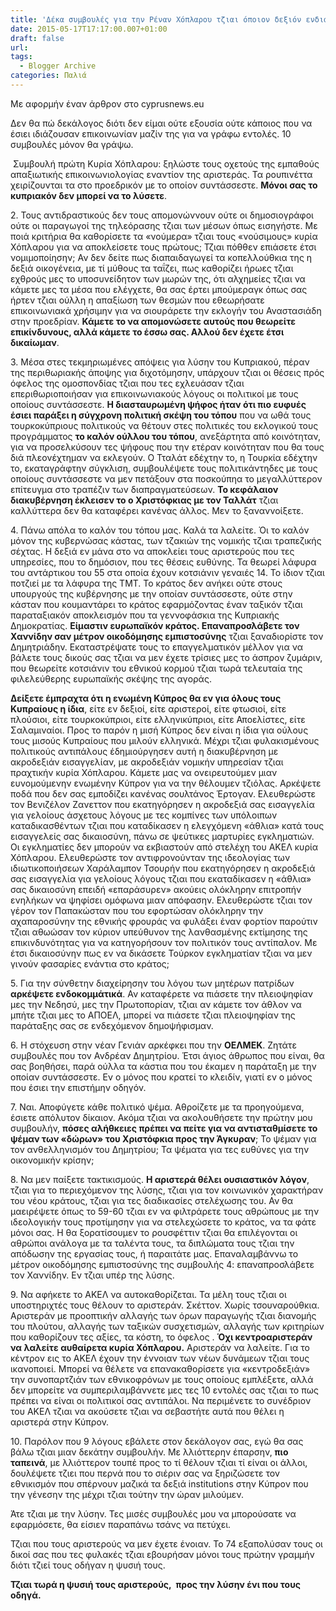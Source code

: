 ```yaml
---
title: 'Δέκα συμβουλές για την Ρέναν Χόπλαρου τζιαι όποιον δεξιόν ενδιαφέρει να λυθεί το κυπριακόν.'
date: 2015-05-17T17:17:00.007+01:00
draft: false
url: 
tags:
  - Blogger Archive
categories: Παλιά
---
```


Με αφορμήν έναν άρθρον στο cyprusnews.eu  
  
Δεν θα πώ δεκάλογος διότι δεν είμαι ούτε εξουσία ούτε κάποιος που να έσιει ιδιάζουσαν επικοινωνίαν μαζίν της για να γράφω εντολές. 10 συμβουλές μόνον θα γράψω.  
  
 Συμβουλή πρώτη Κυρία Χόπλαρου: ξηλώστε τους οχετούς της εμπαθούς απαξιωτικής επικοινωνιολογίας εναντίον της αριστεράς. Τα ρουπινέττα χειρίζουνται τα στο προεδρικόν με το οποίον συντάσσεστε. **Μόνοι σας το κυπριακόν δεν μπορεί να το λύσετε**.  
  
2\. Τους αντιδραστικούς δεν τους απομονώννουν ούτε οι δημοσιογράφοι ούτε οι παραγωγοί της τηλεόρασης τζιαι των μέσων όπως εισηγήστε. Με ποιά κριτήρια θα καθορίσετε τα «νούμερα» τζιαι τους «νούσιμους» κυρία Χόπλαρου για να αποκλείσετε τους πρώτους; Τζιαι πόθθεν επιάσετε έτσι νομιμοποίησην; Αν δεν δείτε πως διαπαιδαγωγεί τα κοπελλούθκια της η δεξιά οικογένεια, με τί μύθους τα ταΐζει, πως καθορίζει ήρωες τζιαι εχθρούς μες το υποσυνείδητον των μωρών της, ότι αλχημείες τζιαι να κάμετε μες τα μέσα που ελέγχετε, θα σας έρτει μπούμεραγκ όπως σας ήρτεν τζιαι ούλλη η απαξίωση των θεσμών που εθεωρήσατε επικοινωνιακά χρήσιμην για να σιουράρετε την εκλογήν του Αναστασιάδη στην προεδρίαν. **Κάμετε το να απομονώσετε αυτούς που θεωρείτε επικίνδυνους, αλλά κάμετε το έσσω σας. Αλλού δεν έχετε έτσι δικαίωμαν**.  
  
3\. Μέσα στες τεκμηριωμένες απόψεις για λύσην του Κυπριακού, πέραν της περιθωριακής άποψης για διχοτόμησην, υπάρχουν τζιαι οι θέσεις πρός όφελος της ομοσπονδίας τζιαι που τες εχλευάσαν τζιαι επεριθωριοποιήσαν για επικοινωνιακούς λόγους οι πολιτικοί με τους οποίους συντάσσεστε. **Η διασταυρωμένη ψήφος ήταν ότι πιο ευφυές έσιει παράξει η σύγχρονη πολιτική σκέψη του τόπου** που να ωθά τους τουρκοκύπριους πολιτικούς να θέτουν στες πολιτικές του εκλογικού τους προγράμματος **το καλόν ούλλου του τόπου**, ανεξάρτητα από κοινότηταν, για να προσελκύσουν τες ψήφους που την ετέραν κοινότηταν που θα τους διά πλεονέχτημαν να εκλεγούν. Ο Τταλάτ εδέχτην το, η Τουρκία εδέχτην το, εκαταγράφτην σύγκλιση, συμβουλέψετε τους πολιτικάντηδες με τους οποίους συντάσσεστε να μεν πετάξουν στα ποσκούπηα το μεγαλλύττερον επίτευγμα στο τραπέζιν των διαπραγματεύσεων. **Το κεφάλαιον διακυβέρνηση έκλεισεν το ο Χριστόφκιας με τον Ταλλάτ** τζιαι καλλύττερα δεν θα καταφέρει κανένας άλλος. Μεν το ξαναννοίξετε.  
  
4\. Πάνω απόλα το καλόν του τόπου μας. Καλά τα λαλείτε. Όι το καλόν μόνον της κυβερνώσας κάστας, των τζακιών της νομικής τζιαι τραπεζικής σέχτας. Η δεξιά εν μάνα στο να αποκλείει τους αριστερούς που τες υπηρεσίες, που το δημόσιον, που τες θέσεις ευθύνης. Τα θεωρεί λάφυρα του αντάρτικου του 55 στα οποία έχουν κοτσιάνιν γεναιές 14. Το ίδιον τζιαι ποτζιεί με τα λάφυρα της ΤΜΤ. Το κράτος δεν ανήκει ούτε στους υπουργούς της κυβέρνησης με την οποίαν συντάσσεστε, ούτε στην κάσταν που κουμαντάρει το κράτος εφαρμόζοντας έναν ταξικόν τζιαι παραταξιακόν αποκλεισμόν που τα γεννοφάσκια της Κυπριακής Δημοκρατίας. **Είμαστιν ευρωπαϊκόν κράτος. Επαναπροσλάβετε τον Χαννίδην σαν μέτρον οικοδόμησης εμπιστοσύνης** τζιαι ξαναδιορίστε τον Δημητριάδην. Εκαταστρέψατε τους το επαγγελματικόν μέλλον για να βάλετε τους δικούς σας τζιαι να μεν έχετε τρίσιες μες το άσπρον ζυμάριν, που θεωρείτε κοτσιάνιν του εθνικού κορμού τζιαι τωρά τελευταία της φιλελεύθερης ευρωπαϊκής σκέψης της αγοράς.  
  
**Δείξετε έμπραχτα ότι η ενωμένη Κύπρος θα εν για όλους τους Κυπραίους η ίδια**, είτε εν δεξιοί, είτε αριστεροί, είτε φτωσιοί, είτε πλούσιοι, είτε τουρκοκύπριοι, είτε ελληνικύπριοι, είτε Αποελίστες, είτε Σαλαμιναίοι. Προς το παρόν η μισή Κύπρος δεν είναι η ίδια για ούλους τους μισούς Κυπραίους που μιλούν ελληνικά. Μέχρι τζιαι φυλακισμένους πολιτικούς αντιπάλους έδημιούργησεν αυτή η διακυβέρνηση με ακροδεξιάν εισαγγελίαν, με ακροδεξιάν νομικήν υπηρεσίαν τζιαι πραχτικήν κυρία Χόπλαρου. Κάμετε μας να ονειρευτούμεν μιαν ευνομούμενην ενωμένην Κύπρον για να την θέλουμεν τζιόλας. Αρκέψετε ποδά που δεν σας εμποδίζει κανένας σουλτάνος Έρτογαν. Ελευθερώστε τον Βενιζέλον Ζανεττον που εκατηγόρησεν η ακροδεξιά σας εισαγγελία για γελοίους άσχετους λόγους με τες κομπίνες των υπόλοιπων καταδικασθέντων τζιαι που καταδίκασεν η ελεγχόμενη «άθλια» κατά τους εισαγγελείς σας δικαιοσύνη, πάνω σε ψεύτικες μαρτυρίες εγκληματιών. Οι εγκληματίες δεν μπορούν να εκβιαστούν από στελέχη του ΑΚΕΛ κυρία Χόπλαρου. Ελευθερώστε τον αντιφρονούνταν της ιδεολογίας των ιδιωτικοποιήσεων Χαράλαμπον Τσουρήν που εκατηγόρησεν η ακροδεξιά σας εισαγγελία για γελοίους λόγους τζιαι που εκαταδίκασεν η «άθλια» σας δικαιοσύνη επειδή «επαράσυρεν» ακούεις ολόκληρην επιτροπήν ενηλήκων να ψηφίσει ομόφωνα μιαν απόφασην. Ελευθερώστε τζιαι τον γέρον τον Παπακώσταν που του εφορτώσαν ολόκληρην την αχαπαροσύνην της εθνικής φρουράς να φυλάξει έναν φορτίον παρούτιν τζιαι αθωώσαν τον κύριον υπεύθυνον της λανθασμένης εκτίμησης της επικινδυνότητας για να κατηγορήσουν τον πολιτικόν τους αντίπαλον. Με έτσι δικαιοσύνην πως εν να δικάσετε Τούρκον εγκληματίαν τζιαι να μεν γινούν φασαρίες ενάντια στο κράτος;  
  
5\. Για την σύνθετην διαχείρησην του λόγου των μητέρων πατρίδων **αρκέψετε ενδοκομμάτικά**. Αν καταφέρετε να πιάσετε την πλειοψηφίαν μες την Νεδησύ, μες την Πρωτοπορίαν, τζιαι αν κάμετε τον άθλον να μπήτε τζιαι μες το ΑΠΟΕΛ, μπορεί να πιάσετε τζιαι πλειοψηφίαν της παράταξης σας σε ενδεχόμενον δημοψήφισμαν.  
  
6\. Η στόχευση στην νέαν Γενιάν αρκέφκει που την **ΟΕΛΜΕΚ**. Ζητάτε συμβουλές που τον Ανδρέαν Δημητρίου. Έτσι άγιος άθρωπος που είναι, θα σας βοηθήσει, παρά ούλλα τα κάστια που του έκαμεν η παράταξη με την οποίαν συντάσσεστε. Εν ο μόνος που κρατεί το κλειδίν, γιατί εν ο μόνος που έσιει την επιστήμην οδηγόν.  
  
7\. Ναι. Αποφύγετε κάθε πολιτικό ψέμα. Αθροίζετε με τα προηγούμενα, έσιετε απόλυτον δίκαιον. Ακόμα τζιαι να ακολουθήσετε την πρώτην μου συμβουλήν, **πόσες αλήθκειες πρέπει να πείτε για να αντισταθμίσετε το ψέμαν των «δώρων» του Χριστόφκια προς την Άγκυραν**; Το ψέμαν για τον ανθελληνισμόν του Δημητρίου; Τα ψέματα για τες ευθύνες για την οικονομικήν κρίσην;  
  
8\. Να μεν παίξετε τακτικισμούς. **Η αριστερά θέλει ουσιαστικόν λόγον**, τζιαι για το περιεχόμενον της λύσης, τζιαι για τον κοινωνικόν χαρακτήραν του νέου κράτους, τζιαι για τες διαδικασίες στελέχωσης του. Αν θα μαειρέψετε όπως το 59-60 τζιαι εν να φιλτράρετε τους αθρώπους με την ιδεολογικήν τους προτίμησην για να στελεχώσετε το κράτος, να τα φάτε μόνοι σας. Η θα ξορατίσουμεν το ρουσφέττιν τζιαι θα επιλέγονται οι αθρώποι ανάλογα με τα ταλέντα τους, τα διπλώματα τους τζιαι την απόδωσην της εργασίας τους, ή παραιτάτε μας. Επαναλαμβάννω το μέτρον οικοδόμησης εμπιστοσύνης της συμβουλής 4: επαναπροσλάβετε τον Χαννίδην. Εν τζιαι υπέρ της λύσης.  
  
9\. Να αφήκετε το ΑΚΕΛ να αυτοκαθορίζεται. Τα μέλη τους τζιαι οι υποστηριχτές τους θέλουν το αριστεράν. Σκέττον. Χωρίς τσουναρούθκια. Αριστεράν με προοπτικήν αλλαγής των όρων παραγωγής τζιαι διανομής του πλούτου, αλλαγής των ταξικών συσχετισμών, αλλαγής των κριτηρίων που καθορίζουν τες αξίες, τα κόστη, το όφελος . **Όχι κεντροαριστεράν να λαλείτε αυθαίρετα κυρία Χόπλαρου.** Αριστεράν να λαλείτε. Για το κέντρον εις το ΑΚΕΛ έχουν την έννοιαν των νέων δυνάμεων τζιαι τους ικανοποιεί. Μπορεί να θέλετε να επανακαθορίσετε για «κεντροδεξιάν» την συνοπαρτζιάν των εθνικοφρόνων με τους οποίους εμπλέξετε, αλλά δεν μπορείτε να συμπεριλαμβάννετε μες τες 10 εντολές σας τζιαι το πως πρέπει να είναι οι πολιτικοί σας αντιπάλοι. Να περιμένετε το συνέδριον του ΑΚΕΛ τζιαι να ακούσετε τζιαι να σεβαστήτε αυτά που θέλει η αριστερά στην Κύπρον.  
  
10\. Παρόλον που 9 λόγους εβάλετε στον δεκάλογον σας, εγώ θα σας βάλω τζιαι μιαν δεκάτην συμβουλήν. Με λλιόττερην έπαρσην, **πιο ταπεινά**, με λλιόττερον τουπέ προς το τί θέλουν τζιαι τί είναι οι άλλοι, δουλέψετε τζιει που περνά που το σιέριν σας να ξηριζώσετε τον εθνικισμόν που σπέρνουν μαζικά τα δεξιά institutions στην Κύπρον που την γένεσην της μέχρι τζιαι τούτην την ώραν μιλούμεν.  
  
Άτε τζιαι με την λύσην. Τες μισές συμβουλές μου να μπορούσατε να εφαρμόσετε, θα είσιεν παραπάνω τσάνς να πετύχει.  
  
Τζιαι που τους αριστερούς να μεν έχετε ένοιαν. Το 74 εξαπολύσαν τους οι δικοί σας που τες φυλακές τζιαι εβουρήσαν μόνοι τους πρώτην γραμμήν διότι τζιεί τους οδήγαν η ψυσιή τους.  
  
**Τζιαι τωρά η ψυσιή τους αριστερούς,  προς την λύσην ένι που τους οδηγά.**

